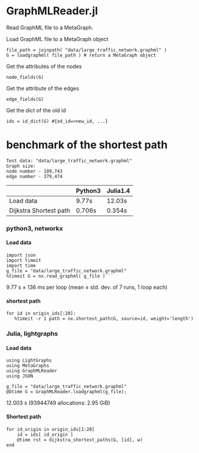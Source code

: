 # GraphMLReader.jl
Read GraphML file to a MetaGraph.

Load GraphML file to a MetaGraph object
```
file_path = joinpath( "data/large_traffic_network.graphml" )
G = loadgraphml( file_path ) # return a MetaGraph object
```

Get the attributes of the nodes
```
node_fields(G)
```

Get the attribute of the edges
```
edge_fields(G)
```

Get the dict of the old id 
```
ids = id_dict(G) #{od_id=>new_id, ...}
```

# benchmark of the shortest path 
```
Test data: "data/large_traffic_network.graphml" 
Graph size: 
node number - 109,743  
edge number - 379,474
```

|                | Python3  | Julia1.4  | 
|---             |---|---|
| Load data      | 9.77s    | 12.03s  |   
| Dijkstra Shortest path  | 0.706s   | 0.354s  |  


### python3, networkx 

#### Load data
```import networkx as nx
import json
import timeit
import time
g_file = "data/large_traffic_network.graphml"
%timeit G = nx.read_graphml( g_file )```
```

9.77 s ± 136 ms per loop (mean ± std. dev. of 7 runs, 1 loop each)

#### shortest path
```
for id in origin_ids[:20]:
   %timeit -r 1 path = nx.shortest_path(G, source=id, weight='length')
```

### Julia, lightgraphs

#### Load data
```
using LightGraphs
using MetaGraphs
using GraphMLReader
using JSON

g_file = "data/large_traffic_network.graphml"
@btime G = GraphMLReader.loadgraphml(g_file);
```
12.003 s (93944749 allocations: 2.95 GiB)

#### Shortest path
```
for id_origin in origin_ids[1:20]
    id = ids[ id_origin ]
    @time rst = dijkstra_shortest_paths(G, [id], w)
end
```












